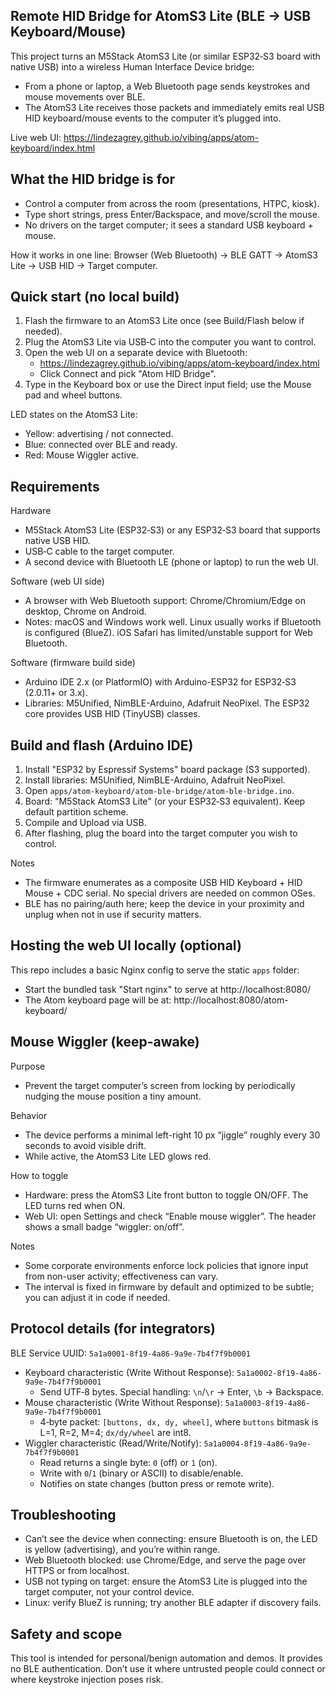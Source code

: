 ## Remote HID Bridge for AtomS3 Lite (BLE → USB Keyboard/Mouse)

This project turns an M5Stack AtomS3 Lite (or similar ESP32‑S3 board with native USB) into a wireless Human Interface Device bridge:

- From a phone or laptop, a Web Bluetooth page sends keystrokes and mouse movements over BLE.
- The AtomS3 Lite receives those packets and immediately emits real USB HID keyboard/mouse events to the computer it’s plugged into.

Live web UI: https://lindezagrey.github.io/vibing/apps/atom-keyboard/index.html


## What the HID bridge is for

- Control a computer from across the room (presentations, HTPC, kiosk).
- Type short strings, press Enter/Backspace, and move/scroll the mouse.
- No drivers on the target computer; it sees a standard USB keyboard + mouse.

How it works in one line: Browser (Web Bluetooth) → BLE GATT → AtomS3 Lite → USB HID → Target computer.


## Quick start (no local build)

1) Flash the firmware to an AtomS3 Lite once (see Build/Flash below if needed).
2) Plug the AtomS3 Lite via USB‑C into the computer you want to control.
3) Open the web UI on a separate device with Bluetooth:
	 - https://lindezagrey.github.io/vibing/apps/atom-keyboard/index.html
	 - Click Connect and pick "Atom HID Bridge".
4) Type in the Keyboard box or use the Direct input field; use the Mouse pad and wheel buttons.

LED states on the AtomS3 Lite:
- Yellow: advertising / not connected.
- Blue: connected over BLE and ready.
- Red: Mouse Wiggler active.


## Requirements

Hardware
- M5Stack AtomS3 Lite (ESP32‑S3) or any ESP32‑S3 board that supports native USB HID.
- USB‑C cable to the target computer.
- A second device with Bluetooth LE (phone or laptop) to run the web UI.

Software (web UI side)
- A browser with Web Bluetooth support: Chrome/Chromium/Edge on desktop, Chrome on Android.
- Notes: macOS and Windows work well. Linux usually works if Bluetooth is configured (BlueZ). iOS Safari has limited/unstable support for Web Bluetooth.

Software (firmware build side)
- Arduino IDE 2.x (or PlatformIO) with Arduino-ESP32 for ESP32‑S3 (2.0.11+ or 3.x).
- Libraries: M5Unified, NimBLE-Arduino, Adafruit NeoPixel. The ESP32 core provides USB HID (TinyUSB) classes.


## Build and flash (Arduino IDE)

1) Install "ESP32 by Espressif Systems" board package (S3 supported).
2) Install libraries: M5Unified, NimBLE-Arduino, Adafruit NeoPixel.
3) Open `apps/atom-keyboard/atom-ble-bridge/atom-ble-bridge.ino`.
4) Board: "M5Stack AtomS3 Lite" (or your ESP32‑S3 equivalent). Keep default partition scheme.
5) Compile and Upload via USB.
6) After flashing, plug the board into the target computer you wish to control.

Notes
- The firmware enumerates as a composite USB HID Keyboard + HID Mouse + CDC serial. No special drivers are needed on common OSes.
- BLE has no pairing/auth here; keep the device in your proximity and unplug when not in use if security matters.


## Hosting the web UI locally (optional)

This repo includes a basic Nginx config to serve the static `apps` folder:

- Start the bundled task "Start nginx" to serve at http://localhost:8080/
- The Atom keyboard page will be at: http://localhost:8080/atom-keyboard/


## Mouse Wiggler (keep-awake)

Purpose
- Prevent the target computer’s screen from locking by periodically nudging the mouse position a tiny amount.

Behavior
- The device performs a minimal left-right 10 px “jiggle” roughly every 30 seconds to avoid visible drift.
- While active, the AtomS3 Lite LED glows red.

How to toggle
- Hardware: press the AtomS3 Lite front button to toggle ON/OFF. The LED turns red when ON.
- Web UI: open Settings and check “Enable mouse wiggler”. The header shows a small badge “wiggler: on/off”.

Notes
- Some corporate environments enforce lock policies that ignore input from non-user activity; effectiveness can vary.
- The interval is fixed in firmware by default and optimized to be subtle; you can adjust it in code if needed.


## Protocol details (for integrators)

BLE Service UUID: `5a1a0001-8f19-4a86-9a9e-7b4f7f9b0001`
- Keyboard characteristic (Write Without Response): `5a1a0002-8f19-4a86-9a9e-7b4f7f9b0001`
	- Send UTF‑8 bytes. Special handling: `\n`/`\r` → Enter, `\b` → Backspace.
- Mouse characteristic (Write Without Response): `5a1a0003-8f19-4a86-9a9e-7b4f7f9b0001`
	- 4‑byte packet: `[buttons, dx, dy, wheel]`, where `buttons` bitmask is L=1, R=2, M=4; `dx/dy/wheel` are int8.
- Wiggler characteristic (Read/Write/Notify): `5a1a0004-8f19-4a86-9a9e-7b4f7f9b0001`
	- Read returns a single byte: `0` (off) or `1` (on).
	- Write with `0`/`1` (binary or ASCII) to disable/enable.
	- Notifies on state changes (button press or remote write).


## Troubleshooting

- Can’t see the device when connecting: ensure Bluetooth is on, the LED is yellow (advertising), and you’re within range.
- Web Bluetooth blocked: use Chrome/Edge, and serve the page over HTTPS or from localhost.
- USB not typing on target: ensure the AtomS3 Lite is plugged into the target computer, not your control device.
- Linux: verify BlueZ is running; try another BLE adapter if discovery fails.


## Safety and scope

This tool is intended for personal/benign automation and demos. It provides no BLE authentication. Don’t use it where untrusted people could connect or where keystroke injection poses risk.